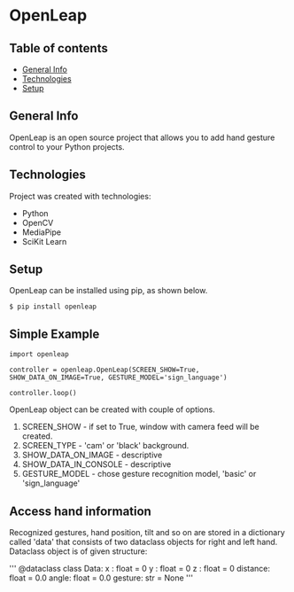 # OpenLeap

## Table of contents
* [General Info](#general-info)
* [Technologies](#technologies)
* [Setup](#setup)

## General Info
OpenLeap is an open source project that allows you to add hand gesture control to your Python projects. 

## Technologies

Project was created with technologies:

* Python
* OpenCV
* MediaPipe
* SciKit Learn

## Setup
OpenLeap can be installed using pip, as shown below.

```
$ pip install openleap
```

## Simple Example

```
import openleap

controller = openleap.OpenLeap(SCREEN_SHOW=True, SHOW_DATA_ON_IMAGE=True, GESTURE_MODEL='sign_language')

controller.loop()

```

OpenLeap object can be created with couple of options. 
1. SCREEN_SHOW - if set to True, window with camera feed will be created. 
2. SCREEN_TYPE - 'cam' or 'black' background. 
3. SHOW_DATA_ON_IMAGE - descriptive
4. SHOW_DATA_IN_CONSOLE - descriptive
5. GESTURE_MODEL - chose gesture recognition model, 'basic' or 'sign_language'

## Access hand information

Recognized gestures, hand position, tilt and so on are stored in a dictionary called 'data' that consists of two dataclass objects for right and left hand. Dataclass object is of given structure:

'''
@dataclass
class Data:
    x : float = 0
    y : float = 0
    z : float = 0
    distance: float = 0.0
    angle: float = 0.0
    gesture: str = None
'''


